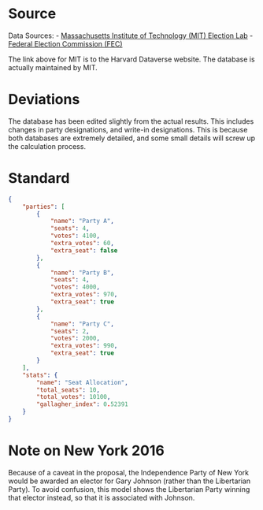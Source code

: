 # Source

Data Sources: - [Massachusetts Institute of Technology (MIT) Election Lab](https://dataverse.harvard.edu/dataset.xhtml?persistentId=doi:10.7910/DVN/42MVDX) - [Federal Election Commission (FEC)](https://www.fec.gov/introduction-campaign-finance/election-and-voting-information/)

The link above for MIT is to the Harvard Dataverse website. The database is actually maintained by MIT.

# Deviations

The database has been edited slightly from the actual results. This includes changes in party designations, and write-in designations. This is because both databases are extremely detailed, and some small details will screw up the calculation process.

# Standard

```json
{
    "parties": [
        {
            "name": "Party A",
            "seats": 4,
            "votes": 4100,
            "extra_votes": 60,
            "extra_seat": false
        },
        {
            "name": "Party B",
            "seats": 4,
            "votes": 4000,
            "extra_votes": 970,
            "extra_seat": true
        },
        {
            "name": "Party C",
            "seats": 2,
            "votes": 2000,
            "extra_votes": 990,
            "extra_seat": true
        }
    ],
    "stats": {
        "name": "Seat Allocation",
        "total_seats": 10,
        "total_votes": 10100,
        "gallagher_index": 0.52391
    }
}
```

# Note on New York 2016

Because of a caveat in the proposal, the Independence Party of New York would be awarded an elector for Gary Johnson (rather than the Libertarian Party). To avoid confusion, this model shows the Libertarian Party winning that elector instead, so that it is associated with Johnson.
